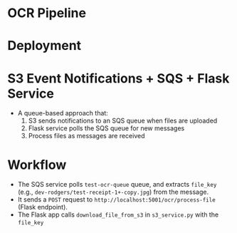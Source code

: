 # OCR Pipeline

# Deployment

# S3 Event Notifications + SQS + Flask Service

- A queue-based approach that:
  1. S3 sends notifications to an SQS queue when files are uploaded
  2. Flask service polls the SQS queue for new messages
  3. Process files as messages are received

# Workflow

- The SQS service polls `test-ocr-queue` queue, and extracts `file_key` (e.g., `dev-rodgers/test-receipt-1+-copy.jpg`) from the message.
- It sends a `POST` request to `http://localhost:5001/ocr/process-file` (Flask endpoint).
- The Flask app calls `download_file_from_s3` in `s3_service.py` with the `file_key`
